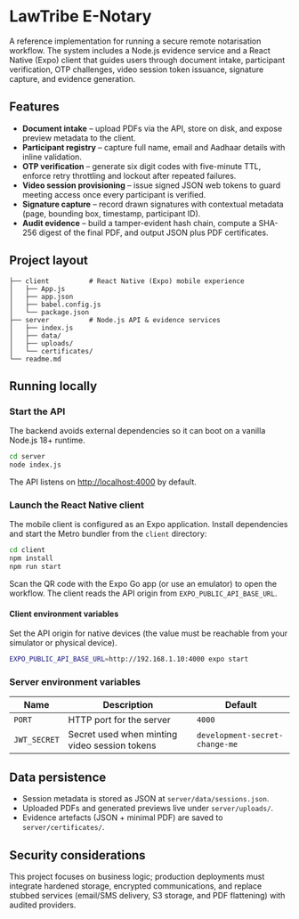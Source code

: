 # LawTribe E-Notary

A reference implementation for running a secure remote notarisation workflow. The system includes a Node.js evidence service and a React Native (Expo) client that guides users through document intake, participant verification, OTP challenges, video session token issuance, signature capture, and evidence generation.

## Features

- **Document intake** – upload PDFs via the API, store on disk, and expose preview metadata to the client.
- **Participant registry** – capture full name, email and Aadhaar details with inline validation.
- **OTP verification** – generate six digit codes with five-minute TTL, enforce retry throttling and lockout after repeated failures.
- **Video session provisioning** – issue signed JSON web tokens to guard meeting access once every participant is verified.
- **Signature capture** – record drawn signatures with contextual metadata (page, bounding box, timestamp, participant ID).
- **Audit evidence** – build a tamper-evident hash chain, compute a SHA-256 digest of the final PDF, and output JSON plus PDF certificates.

## Project layout

```
├── client          # React Native (Expo) mobile experience
│   ├── App.js
│   ├── app.json
│   ├── babel.config.js
│   └── package.json
├── server          # Node.js API & evidence services
│   ├── index.js
│   ├── data/
│   ├── uploads/
│   └── certificates/
└── readme.md
```

## Running locally

### Start the API

The backend avoids external dependencies so it can boot on a vanilla Node.js 18+ runtime.

```bash
cd server
node index.js
```

The API listens on [http://localhost:4000](http://localhost:4000) by default.

### Launch the React Native client

The mobile client is configured as an Expo application. Install dependencies and start the Metro bundler from the `client` directory:

```bash
cd client
npm install
npm run start
```

Scan the QR code with the Expo Go app (or use an emulator) to open the workflow. The client reads the API origin from `EXPO_PUBLIC_API_BASE_URL`.

#### Client environment variables

Set the API origin for native devices (the value must be reachable from your simulator or physical device).

```bash
EXPO_PUBLIC_API_BASE_URL=http://192.168.1.10:4000 expo start
```

### Server environment variables

| Name         | Description                                           | Default                          |
| ------------ | ----------------------------------------------------- | -------------------------------- |
| `PORT`       | HTTP port for the server                              | `4000`                           |
| `JWT_SECRET` | Secret used when minting video session tokens         | `development-secret-change-me`   |

## Data persistence

- Session metadata is stored as JSON at `server/data/sessions.json`.
- Uploaded PDFs and generated previews live under `server/uploads/`.
- Evidence artefacts (JSON + minimal PDF) are saved to `server/certificates/`.

## Security considerations

This project focuses on business logic; production deployments must integrate hardened storage, encrypted communications, and replace stubbed services (email/SMS delivery, S3 storage, and PDF flattening) with audited providers.
